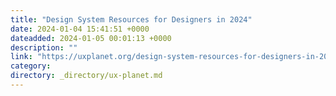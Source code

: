 ```yaml
---
title: "Design System Resources for Designers in 2024"
date: 2024-01-04 15:41:51 +0000
dateadded: 2024-01-05 00:01:13 +0000
description: ""
link: "https://uxplanet.org/design-system-resources-for-designers-in-2024-2b7a4fe3dff6?source=rss----819cc2aaeee0---4"
category:
directory: _directory/ux-planet.md
---
```

